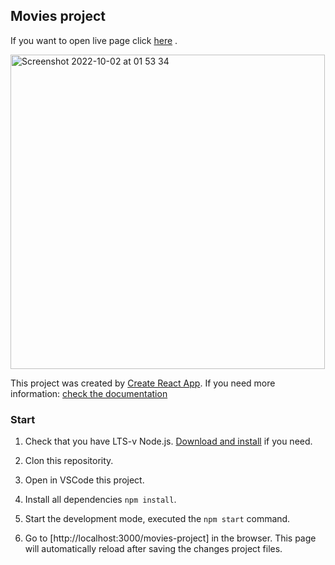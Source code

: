 ## Movies project 
If you want to open live page click [here](https://rmarkanych-movies.netlify.app/) .

<img width="503" alt="Screenshot 2022-10-02 at 01 53 34" src="https://user-images.githubusercontent.com/82537324/193431194-1c2939cf-2c8c-4266-8d82-900f82b713a8.png">

This project was created by [Create React App](https://github.com/facebook/create-react-app).
If you need more information: [check the documentation](https://facebook.github.io/create-react-app/docs/getting-started)


### Start

1. Check that you have LTS-v Node.js.
   [Download and install](https://nodejs.org/en/) if you need.
2. Clon this repositority.

3. Open in VSCode this project.
  
4. Install all dependencies `npm install`.

5. Start the development mode, executed the `npm start` command.

6. Go to [http://localhost:3000/movies-project] in the browser.
   This page will automatically reload after saving the changes
   project files.

